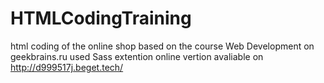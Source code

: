 # HTMLCodingTraining
html coding of the online shop based on the course Web Development on geekbrains.ru
used Sass extention
online vertion avaliable on http://d999517j.beget.tech/
